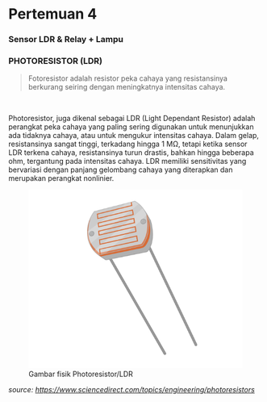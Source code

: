 # Pertemuan 4

### Sensor LDR & Relay + Lampu

### PHOTORESISTOR (LDR)

<blockquote>Fotoresistor adalah resistor peka cahaya yang resistansinya berkurang seiring dengan meningkatnya intensitas cahaya.
</blockquote>
<br>
<p>Photoresistor, juga dikenal sebagai LDR (Light Dependant Resistor) adalah perangkat peka cahaya yang paling sering digunakan untuk menunjukkan ada tidaknya cahaya, atau untuk mengukur intensitas cahaya. Dalam gelap, resistansinya sangat tinggi, terkadang hingga 1 MΩ, tetapi ketika sensor LDR terkena cahaya, resistansinya turun drastis, bahkan hingga beberapa ohm, tergantung pada intensitas cahaya. LDR memiliki sensitivitas yang bervariasi dengan panjang gelombang cahaya yang diterapkan dan merupakan perangkat nonlinier.<p>
<figure>
	<img src="favpng_light-photoresistor-sensor-photodetector.png" alt="LDR-grafik">
	<figcaption>Gambar fisik Photoresistor/LDR</figcaption>
</figure>



<i>source: https://www.sciencedirect.com/topics/engineering/photoresistors</i>